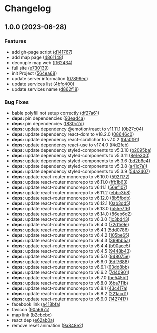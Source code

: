 # Changelog

## 1.0.0 (2023-06-28)


### Features

* add gh-page script ([d141767](https://github.com/The-Arkose/the-arkose-web/commit/d1417670b29d61cdff3214336387aa106c0ccbef))
* add map page ([4861148](https://github.com/The-Arkose/the-arkose-web/commit/486114838cf68ef9aa316534739473f8ca2fc588))
* decouple map web ([ff62434](https://github.com/The-Arkose/the-arkose-web/commit/ff624343b02755ba740fd79240a496539cbc0e02))
* full site ([e730139](https://github.com/The-Arkose/the-arkose-web/commit/e7301390aa88b3f7dbe6898d7f00138f9dfb1930))
* init Project ([564ea68](https://github.com/The-Arkose/the-arkose-web/commit/564ea68a75d5db93af9f10c098119ada5c2709a3))
* update server information ([07899ec](https://github.com/The-Arkose/the-arkose-web/commit/07899ec8263bc11c17493f73bd53f2146ebe7a4c))
* update services list ([4bfc400](https://github.com/The-Arkose/the-arkose-web/commit/4bfc400f0e225a94522d9b633e7b7364c8acc3ef))
* update services name ([d862f18](https://github.com/The-Arkose/the-arkose-web/commit/d862f182fdddb4bece08096d8c1619918746ef20))


### Bug Fixes

* bable polyfill not setup correctly ([df27a61](https://github.com/The-Arkose/the-arkose-web/commit/df27a618ea377ffb6e2aa31466a573d51e1f0a09))
* **deps:** pin dependencies ([93ead4a](https://github.com/The-Arkose/the-arkose-web/commit/93ead4a5feacc5d4ba3335879fed0e12501c44d2))
* **deps:** pin dependencies ([f830c2d](https://github.com/The-Arkose/the-arkose-web/commit/f830c2d0f34387db90e0b0a9c4a5d290645736cd))
* **deps:** update dependency @emotion/react to v11.11.1 ([0b27c04](https://github.com/The-Arkose/the-arkose-web/commit/0b27c047a74687d4b4b7e815b04827914660877f))
* **deps:** update dependency react-dom to v18.2.0 ([08646c0](https://github.com/The-Arkose/the-arkose-web/commit/08646c0784c747739cd0eb9bf67009ff351c6a80))
* **deps:** update dependency react-scrollchor to v7.0.2 ([bfa0f91](https://github.com/The-Arkose/the-arkose-web/commit/bfa0f919849347a4585b291c3f77658823c7a4b9))
* **deps:** update dependency react-use to v17.4.0 ([f4d2feb](https://github.com/The-Arkose/the-arkose-web/commit/f4d2feb358a78f1d1f3a88c793114219452cf1a4))
* **deps:** update dependency styled-components to v5.3.10 ([b2095ba](https://github.com/The-Arkose/the-arkose-web/commit/b2095ba9e2d7473ca65d8516e7bec6bb316d22e1))
* **deps:** update dependency styled-components to v5.3.11 ([8e1e300](https://github.com/The-Arkose/the-arkose-web/commit/8e1e300bec945526e6ecbc704326e1c32beb5e78))
* **deps:** update dependency styled-components to v5.3.6 ([bd2b6c4](https://github.com/The-Arkose/the-arkose-web/commit/bd2b6c474a461cc1a640918f3aa332ad4b0aaba9))
* **deps:** update dependency styled-components to v5.3.8 ([a41c7a1](https://github.com/The-Arkose/the-arkose-web/commit/a41c7a106ecb0000bbb7c269257e9c8ee22746d3))
* **deps:** update dependency styled-components to v5.3.9 ([54a2407](https://github.com/The-Arkose/the-arkose-web/commit/54a24071d3d44166f51367b737a6fef4c57f6779))
* **deps:** update react-router monorepo to v6.10.0 ([592f172](https://github.com/The-Arkose/the-arkose-web/commit/592f1720bc146e816157f30bc5a98633f9ff4559))
* **deps:** update react-router monorepo to v6.11.0 ([ffb1b63](https://github.com/The-Arkose/the-arkose-web/commit/ffb1b63dc39d6bc0ca4721e39b60e802e26c361f))
* **deps:** update react-router monorepo to v6.11.1 ([56ef107](https://github.com/The-Arkose/the-arkose-web/commit/56ef107bc9f0607acbf25b90ac26bd96e8497433))
* **deps:** update react-router monorepo to v6.11.2 ([ebbc3b8](https://github.com/The-Arkose/the-arkose-web/commit/ebbc3b863873ee9e59ac59a959228ff8b4972fac))
* **deps:** update react-router monorepo to v6.12.0 ([8b5fbdb](https://github.com/The-Arkose/the-arkose-web/commit/8b5fbdb77edf5405c1a74f347d302453921ef31d))
* **deps:** update react-router monorepo to v6.12.1 ([0ab3dd5](https://github.com/The-Arkose/the-arkose-web/commit/0ab3dd5b06f136bdbf221f84e703a55e43cbd737))
* **deps:** update react-router monorepo to v6.13.0 ([b55e7f6](https://github.com/The-Arkose/the-arkose-web/commit/b55e7f6b60f27a87cde9a87c8f24aafffee5c18e))
* **deps:** update react-router monorepo to v6.14.0 ([86eb6d2](https://github.com/The-Arkose/the-arkose-web/commit/86eb6d2a4fec705d5cd529e48ae48d2bcd9c4802))
* **deps:** update react-router monorepo to v6.3.0 ([1c3bd43](https://github.com/The-Arkose/the-arkose-web/commit/1c3bd43d6b3f5cbbbd295e182b5d3d73fbf18282))
* **deps:** update react-router monorepo to v6.4.0 ([72d1e9e](https://github.com/The-Arkose/the-arkose-web/commit/72d1e9e198e1e6348b50f735403e277b5c4ebcbc))
* **deps:** update react-router monorepo to v6.4.1 ([5dd0786](https://github.com/The-Arkose/the-arkose-web/commit/5dd0786bca2f6fd94c765e025430c69b8ef6eccd))
* **deps:** update react-router monorepo to v6.4.2 ([105be65](https://github.com/The-Arkose/the-arkose-web/commit/105be659b36c323114e4526150d7025a9aa72db1))
* **deps:** update react-router monorepo to v6.4.3 ([399bb5a](https://github.com/The-Arkose/the-arkose-web/commit/399bb5a81e152debb295af1b5f26f83a46128b2e))
* **deps:** update react-router monorepo to v6.4.4 ([b90ace5](https://github.com/The-Arkose/the-arkose-web/commit/b90ace53cce1492bba3baeb69f852fb4a0f559d5))
* **deps:** update react-router monorepo to v6.4.5 ([9448b43](https://github.com/The-Arkose/the-arkose-web/commit/9448b4302a68a12e31c1dbb07ff2af2340367327))
* **deps:** update react-router monorepo to v6.5.0 ([948075e](https://github.com/The-Arkose/the-arkose-web/commit/948075e804eb0ed3f98426d3016fb618ab6fb37f))
* **deps:** update react-router monorepo to v6.6.0 ([6df7688](https://github.com/The-Arkose/the-arkose-web/commit/6df7688d631460df999e9fe8aeb60aec5f7bab89))
* **deps:** update react-router monorepo to v6.6.1 ([63dd8bb](https://github.com/The-Arkose/the-arkose-web/commit/63dd8bb42b5593ce2e1d57466059c5eb48301ea8))
* **deps:** update react-router monorepo to v6.6.2 ([7d40901](https://github.com/The-Arkose/the-arkose-web/commit/7d40901a517ff5aa2617f846c565cfdbc1d2c70e))
* **deps:** update react-router monorepo to v6.7.0 ([be545bf](https://github.com/The-Arkose/the-arkose-web/commit/be545bfe2037deb6740869112b4a8edb403a5713))
* **deps:** update react-router monorepo to v6.8.0 ([6ba711b](https://github.com/The-Arkose/the-arkose-web/commit/6ba711b09e1dcb0e24dd05276b98894ad02054c1))
* **deps:** update react-router monorepo to v6.8.1 ([43c417a](https://github.com/The-Arkose/the-arkose-web/commit/43c417ac25351b8ee85608bcabcdab18f82e4a90))
* **deps:** update react-router monorepo to v6.8.2 ([221acd1](https://github.com/The-Arkose/the-arkose-web/commit/221acd1eb5dd3749e581425509d87f75afcc1302))
* **deps:** update react-router monorepo to v6.9.0 ([1427417](https://github.com/The-Arkose/the-arkose-web/commit/1427417095f2908d5e45e611bf8263731f504ae1))
* facebook link ([a418bfa](https://github.com/The-Arkose/the-arkose-web/commit/a418bfa3386397fd5244453801896ac621d66d57))
* favicon ([90a667c](https://github.com/The-Arkose/the-arkose-web/commit/90a667c92938e6071729469274a38d4e4bdb08a9))
* map link ([b2cbcbc](https://github.com/The-Arkose/the-arkose-web/commit/b2cbcbc309e6a14675e49e24ab0a6525b4429e7d))
* react dep ([e62ab0a](https://github.com/The-Arkose/the-arkose-web/commit/e62ab0a21b4b28ba48fd010dc2d8c69ae3a8e542))
* remove reset animation ([9a848e2](https://github.com/The-Arkose/the-arkose-web/commit/9a848e22667ef331ec5748267818c502bff8fceb))
